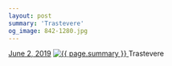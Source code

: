 ```yaml
---
layout: post
summary: 'Trastevere'
og_image: 842-1280.jpg
---
```


<p>
  <time>
    <a href="/842">June 2, 2019</a>
  </time>
  <a href="/842">
    <img src="{{ site.assets_url }}/842-640.jpg" srcset="{{ site.assets_url }}/842-320.jpg 320w, {{ site.assets_url }}/842-640.jpg 640w, {{ site.assets_url }}/842-960.jpg 960w, {{ site.assets_url }}/842-1280.jpg 1280w" sizes="(min-width: 700px) 50vw, calc(100vw - 2rem)" alt="{{ page.summary }}" />
  </a>
  <span>Trastevere</span>
</p>
